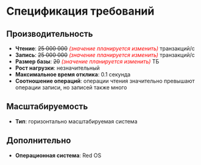 # Спецификация требований

## Производительность
- **Чтение**: ~~25 000 000~~ <font color="red">_(значение планируется изменить)_</font> транзакций/с
- **Запись**: ~~25 000 000~~ <font color="red">_(значение планируется изменить)_</font> транзакций/с
- **Размер базы**: ~~20~~ <font color="red">_(значение планируется изменить)_</font> ТБ
- **Рост нагрузки**: незначительный
- **Максимальное время отклика**: 0.1 секунда
- **Соотношение операций**: операции чтения значительно превышают операции записи, но записей также много

## Масштабируемость
- **Тип**: горизонтально масштабируемая система

## Дополнительно
- **Операционная система**: Red OS
